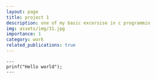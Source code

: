 ```yaml
---
layout: page
title: project 1
description: one of my basic excersise in c programmin
img: assets/img/31.jpg
importance: 1
category: work
related_publications: true
---
```


    ---
    prinf("Hello world");
    ---

